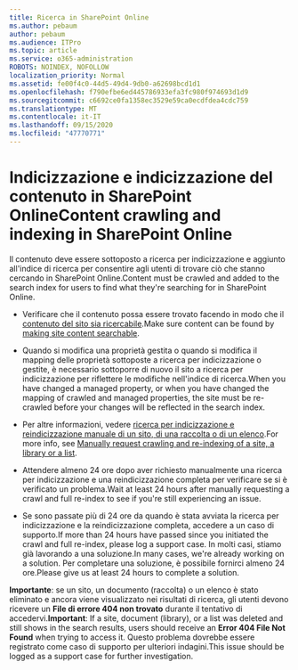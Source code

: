 ```yaml
---
title: Ricerca in SharePoint Online
ms.author: pebaum
author: pebaum
ms.audience: ITPro
ms.topic: article
ms.service: o365-administration
ROBOTS: NOINDEX, NOFOLLOW
localization_priority: Normal
ms.assetid: fe00f4c0-44d5-49d4-9db0-a62698bcd1d1
ms.openlocfilehash: f790efbe6ed445786933efa3fc980f974693d1d9
ms.sourcegitcommit: c6692ce0fa1358ec3529e59ca0ecdfdea4cdc759
ms.translationtype: MT
ms.contentlocale: it-IT
ms.lasthandoff: 09/15/2020
ms.locfileid: "47770771"
---
```

# <a name="content-crawling-and-indexing-in-sharepoint-online"></a><span data-ttu-id="d52b6-102">Indicizzazione e indicizzazione del contenuto in SharePoint Online</span><span class="sxs-lookup"><span data-stu-id="d52b6-102">Content crawling and indexing in SharePoint Online</span></span>

<span data-ttu-id="d52b6-103">Il contenuto deve essere sottoposto a ricerca per indicizzazione e aggiunto all'indice di ricerca per consentire agli utenti di trovare ciò che stanno cercando in SharePoint Online.</span><span class="sxs-lookup"><span data-stu-id="d52b6-103">Content must be crawled and added to the search index for users to find what they're searching for in SharePoint Online.</span></span>

- <span data-ttu-id="d52b6-104">Verificare che il contenuto possa essere trovato facendo in modo che il [contenuto del sito sia ricercabile](https://docs.microsoft.com/sharepoint/make-site-content-searchable).</span><span class="sxs-lookup"><span data-stu-id="d52b6-104">Make sure content can be found by [making site content searchable](https://docs.microsoft.com/sharepoint/make-site-content-searchable).</span></span>

- <span data-ttu-id="d52b6-105">Quando si modifica una proprietà gestita o quando si modifica il mapping delle proprietà sottoposte a ricerca per indicizzazione o gestite, è necessario sottoporre di nuovo il sito a ricerca per indicizzazione per riflettere le modifiche nell'indice di ricerca.</span><span class="sxs-lookup"><span data-stu-id="d52b6-105">When you have changed a managed property, or when you have changed the mapping of crawled and managed properties, the site must be re-crawled before your changes will be reflected in the search index.</span></span>

- <span data-ttu-id="d52b6-106">Per altre informazioni, vedere [ricerca per indicizzazione e reindicizzazione manuale di un sito, di una raccolta o di un elenco](https://docs.microsoft.com/sharepoint/crawl-site-content).</span><span class="sxs-lookup"><span data-stu-id="d52b6-106">For more info, see [Manually request crawling and re-indexing of a site, a library or a list](https://docs.microsoft.com/sharepoint/crawl-site-content).</span></span>

- <span data-ttu-id="d52b6-107">Attendere almeno 24 ore dopo aver richiesto manualmente una ricerca per indicizzazione e una reindicizzazione completa per verificare se si è verificato un problema.</span><span class="sxs-lookup"><span data-stu-id="d52b6-107">Wait at least 24 hours after manually requesting a crawl and full re-index to see if you're still experiencing an issue.</span></span>

- <span data-ttu-id="d52b6-108">Se sono passate più di 24 ore da quando è stata avviata la ricerca per indicizzazione e la reindicizzazione completa, accedere a un caso di supporto.</span><span class="sxs-lookup"><span data-stu-id="d52b6-108">If more than 24 hours have passed since you initiated the crawl and full re-index, please log a support case.</span></span> <span data-ttu-id="d52b6-109">In molti casi, stiamo già lavorando a una soluzione.</span><span class="sxs-lookup"><span data-stu-id="d52b6-109">In many cases, we're already working on a solution.</span></span> <span data-ttu-id="d52b6-110">Per completare una soluzione, è possibile fornirci almeno 24 ore.</span><span class="sxs-lookup"><span data-stu-id="d52b6-110">Please give us at least 24 hours to complete a solution.</span></span>

<span data-ttu-id="d52b6-111">**Importante**: se un sito, un documento (raccolta) o un elenco è stato eliminato e ancora viene visualizzato nei risultati di ricerca, gli utenti devono ricevere un **File di errore 404 non trovato** durante il tentativo di accedervi.</span><span class="sxs-lookup"><span data-stu-id="d52b6-111">**Important**: If a site, document (library), or a list was deleted and still shows in the search results, users should receive an **Error 404 File Not Found** when trying to access it.</span></span> <span data-ttu-id="d52b6-112">Questo problema dovrebbe essere registrato come caso di supporto per ulteriori indagini.</span><span class="sxs-lookup"><span data-stu-id="d52b6-112">This issue should be logged as a support case for further investigation.</span></span>



